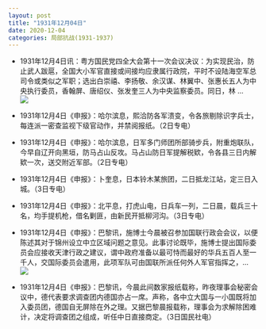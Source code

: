 ```yaml
---
layout: post
title: "1931年12月04日"
date: 2020-12-04
categories: 局部抗战(1931-1937)
---
```


<meta name="referrer" content="no-referrer" />

- 1931年12月4日讯：粤方国民党四全大会第十一次会议决议：为实现民治，防止武人跋扈，全国大小军官直接或间接均应隶属行政院，平时不设陆海空军总司令或类似之军职；选出白崇禧、李扬敬、余汉谋、林翼中、张惠长五人为中央执行委员，香翰屏、唐绍仪、张发奎三人为中央监察委员。同日，林 ... <br/><img src="https://wx1.sinaimg.cn/large/aca367d8ly1glbydep4etj20c80900sr.jpg" />

- 1931年12月4日《申报》：哈尔滨息，熙洽防各军溃变，令各旅剔除识字兵士，每连派一密查监视下级官动作，并禁阅报纸。（2日专电） 

- 1931年12月4日《申报》：哈尔滨息，日军多门师团所部骑步兵，附重炮联队，今早自辽开向黑垣，防马占山反攻。马占山防日军提解税欵，令各县三日内解欵一次，送交附近军部。（2日专电） 

- 1931年12月4日《申报》：卜奎息，日本铃木某旅团，二日抵龙江站，定三日入城。（3日专电） 

- 1931年12月4日《申报》：北平息，打虎山电，日兵车一列，二日晨，载兵三十名，均手提机枪，借名剿匪，由新民开抵柳河沟。（3日专电） 

- 1931年12月4日《申报》：巴黎讯，施博士今晨被召参加国联行政会会议，以便陈述其对于锦州设立中立区域问题之意见。此事讨论既毕，施博士提出国际委员会应接收天津行政之建议，谓中政府准备以最可恃而最好的华兵五百人至一千人，交国际委员会遣用，此项军队可由国联所派任何外人军官指挥之，... <br/><img src="https://wx2.sinaimg.cn/large/aca367d8ly1glbjmtb9x2j20c80ayjrh.jpg" />

- 1931年12月4日《申报》：巴黎讯，今晨此间数家报纸载称，昨夜理事会秘密会议中，德代表要求调查团内德国亦占一席。声称，各中立大国与一小国既将加入委员团，德国自无屏除在外之理。又据巴黎晨报载称，理事会为求解除困难计，决定将调查团之组成，听任中日直接商定。（3日国民社电） 

